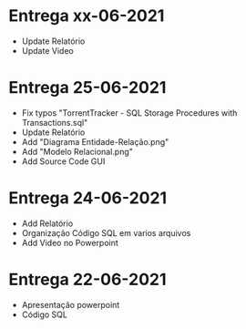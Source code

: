 # Entrega xx-06-2021
- Update Relatório
- Update Video


# Entrega 25-06-2021
- Fix typos "TorrentTracker - SQL Storage Procedures with Transactions.sql"
- Update Relatório
- Add "Diagrama Entidade-Relação.png"
- Add "Modelo Relacional.png"
- Add Source Code GUI

# Entrega 24-06-2021
- Add Relatório
- Organização Código SQL em varios arquivos
- Add Video no Powerpoint

# Entrega 22-06-2021
- Apresentação powerpoint
- Código SQL


